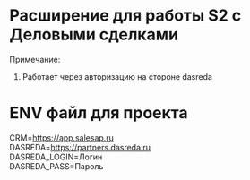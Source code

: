 # Расширение для работы S2 с Деловыми сделками

Примечание:
1. Работает через авторизацию на стороне dasreda

# ENV файл для проекта
CRM=https://app.salesap.ru  
DASREDA=https://partners.dasreda.ru  
DASREDA_LOGIN=Логин  
DASREDA_PASS=Пароль  